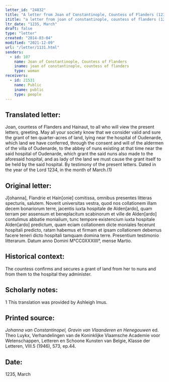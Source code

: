 ```yaml
---
letter_id: "24832"
title: "A letter from Joan of Constantinople, Countess of Flanders (1235, March)"
ititle: "a letter from joan of constantinople, countess of flanders (1235, march)"
ltr_date: "1235, March"
draft: false
type: "letter"
created: "2014-03-04"
modified: "2021-12-09"
url: "/letter/1131.html"
senders:
  - id: 107
    name: Joan of Constantinople, Countess of Flanders
    iname: joan of constantinople, countess of flanders
    type: woman
receivers:
  - id: 21531
    name: Public
    iname: public
    type: people
---
```

<h2> Translated letter:</h2>Joan, countess of Flanders and Hainaut, to all who will view the present letters, greeting.
	May all your society know that we consider valid and sure the grant of ten quarter-acres of land, lying near the hospital of Oudenarde, which land we have conferred, through the consent and will of the aldermen of the villa of Oudenarde, to the abbey of nuns existing at that time near the said hospital of Oudenarde, which grant the said nuns also made to the aforesaid hospital, and as lady of the land we must cause the grant itself to be held by the said hospital.
	By testimony of the present letters.
	Dated in the year of the Lord 1234, in the month of March.(1)
<h2 class="mt-4"> Original letter:</h2>J[ohanna], Flandrie et Hain[onie] comitissa, omnibus presentes litteras specturis, salutem.
Noverit universitas vestra, quod nos collationem illam decem bonariorum terre, jacentis iuxta hospitale de Alden[ardo], quam terram per assensum et beneplacitum scabinorum et ville de Alden[ardo] contulimus abbatie monialium, tunc tempore existencium iuxta hospitale Alden[ardo] predictum, quam eciam collationem dicte moniales fecerunt hospitali predicto, ratam habemus et firmam et ipsam collationem debemus facere teneri dicto hospitali tamquam domina terre.
Presentium testimonio litterarum.
Datum anno Domini M°CC0XXXIIII°, mense Martio.
<h2 class="mt-4"> Historical context:</h2>The countess confirms and secures a grant of land from her to nuns and from them to the hospital they administer.
<h2 class="mt-4"> Scholarly notes:</h2>1 This translation was provided by Ashleigh Imus.
<h2 class="mt-4"> Printed source:</h2><p><em>Johanna van Constantinopel, Gravin van Vlaanderen en Henegouwen</em> ed. Theo Luykx, Verhandelingen van de Koninklijke Vlaamsche Academie voor Wetenschappen, Letteren en Schoone Kunsten van Belgie, Klasse der Letteren, VIII.5 (1946), 573, ep.44.</p><h2 class="mt-4"> Date:</h2>1235, March